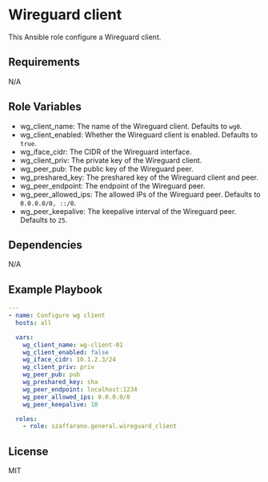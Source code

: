 Wireguard client
=========

This Ansible role configure a Wireguard client.

Requirements
------------

N/A

Role Variables
--------------

- wg_client_name: The name of the Wireguard client. Defaults to `wg0`.
- wg_client_enabled: Whether the Wireguard client is enabled. Defaults to `true`.
- wg_iface_cidr: The CIDR of the Wireguard interface.
- wg_client_priv: The private key of the Wireguard client.
- wg_peer_pub: The public key of the Wireguard peer.
- wg_preshared_key: The preshared key of the Wireguard client and peer.
- wg_peer_endpoint: The endpoint of the Wireguard peer.
- wg_peer_allowed_ips:  The allowed IPs of the Wireguard peer. Defaults to `0.0.0.0/0, ::/0`.
- wg_peer_keepalive:  The keepalive interval of the Wireguard peer. Defaults to `25`.

Dependencies
------------

N/A

Example Playbook
----------------

```yaml
---
- name: Configure wg client
  hosts: all

  vars:
    wg_client_name: wg-client-01
    wg_client_enabled: false
    wg_iface_cidr: 10.1.2.3/24
    wg_client_priv: priv
    wg_peer_pub: pub
    wg_preshared_key: sha
    wg_peer_endpoint: localhost:1234
    wg_peer_allowed_ips: 0.0.0.0/0
    wg_peer_keepalive: 10

  roles:
    - role: szaffarano.general.wireguard_client
```

License
-------

MIT
